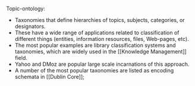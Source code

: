 Topic-ontology:
 - Taxonomies that define hierarchies of topics, subjects, categories, or designators.
 - These have a wide range of applications related to classification of different things (entities, information resources, files, Web-pages, etc).
 - The most popular examples are library classification systems and taxonomies, which are widely used in the [[Knowledge Management]] field.
 - Yahoo and DMoz are popular large scale incarnations of this approach.
 - A number of the most popular taxonomies are listed as encoding schemata in [[Dublin Core]];